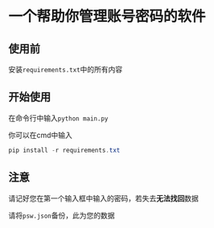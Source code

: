 # 一个帮助你管理账号密码的软件

## 使用前

安装`requirements.txt`中的所有内容

## 开始使用

在命令行中输入`python main.py`

你可以在cmd中输入

```powershell
pip install -r requirements.txt
```

## 注意

请记好您在第一个输入框中输入的密码，若失去**无法找回**数据

请将`psw.json`备份，此为您的数据
